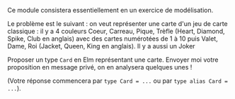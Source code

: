 Ce module consistera essentiellement en un exercice de modélisation.

Le problème est le suivant : on veut représenter une carte d'un jeu de
carte classique : il y a 4 couleurs Coeur, Carreau, Pique, Trèfle
(Heart, Diamond, Spike, Club en anglais) avec des cartes
numérotées de 1 à 10 puis Valet, Dame, Roi (Jacket, Queen, King en anglais).
Il y a aussi un Joker

Proposer un type `Card` en Elm représentant une carte. Envoyer moi votre proposition
en message privé, on en analysera quelques unes !

(Votre réponse commencera par `type Card = ...` ou par
`type alias Card = ...`).
